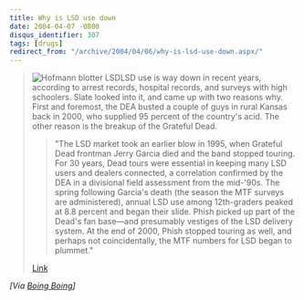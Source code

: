 ```yaml
---
title: Why is LSD use down
date: 2004-04-07 -0800
disqus_identifier: 307
tags: [drugs]
redirect_from: "/archive/2004/04/06/why-is-lsd-use-down.aspx/"
---
```


> ![Hofmann blotter
> LSD](http://www.boingboing.net/images/hofmann.jpg)LSD use is way down
> in recent years, according to arrest records, hospital records, and
> surveys with high schoolers. Slate looked into it, and came up with
> two reasons why. First and foremost, the DEA busted a couple of guys
> in rural Kansas back in 2000, who supplied 95 percent of the country's
> acid. The other reason is the breakup of the Grateful Dead.
>
> > "The LSD market took an earlier blow in 1995, when Grateful Dead
> > frontman Jerry Garcia died and the band stopped touring. For 30
> > years, Dead tours were essential in keeping many LSD users and
> > dealers connected, a correlation confirmed by the DEA in a
> > divisional field assessment from the mid-'90s. The spring following
> > Garcia's death (the season the MTF surveys are administered), annual
> > LSD use among 12th-graders peaked at 8.8 percent and began their
> > slide. Phish picked up part of the Dead's fan base—and presumably
> > vestiges of the LSD delivery system. At the end of 2000, Phish
> > stopped touring as well, and perhaps not coincidentally, the MTF
> > numbers for LSD began to plummet."
>
> [Link](http://slate.msn.com/id/2098109)

*[Via [Boing
Boing](http://www.boingboing.net/2004/04/06/why_is_lsd_use_down.html)]*

